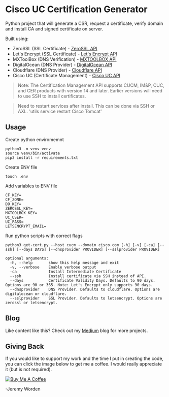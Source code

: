 # Cisco UC Certification Generator

Python project that will generate a CSR, request a certificate, verify domain and install CA and signed certificate on server.

Built using:
- ZeroSSL (SSL Certificate) - [ZeroSSL API](https://zerossl.com/documentation/api/)
- Let's Encrypt (SSL Certificate) - [Let's Encrypt API](https://letsencrypt.org/docs/)
- MXToolBox (DNS Verification) - [MXTOOLBOX API](https://mxtoolbox.com/user/api)
- DigitalOcean (DNS Provider) - [DigitalOcean API](https://www.digitalocean.com/docs/apis-clients/api/)
- Cloudflare  (DNS Provider) - [Cloudflare API](https://developers.cloudflare.com/api)
- Cisco UC (Certificate Management) - [Cisco UC API](https://developer.cisco.com/docs/certificate-management/#!introduction/introduction)

> Note: The Certification Management API supports CUCM, IM&P, CUC, and CER products with version 14 and later. Earlier versions will need to use SSH to install certificates.

> Need to restart services after install. This can be done via SSH or AXL. 'utils service restart Cisco Tomcat'

## Usage

Create python enviromemnt

```
python3 -m venv venv
source venv/bin/activate
pip3 install -r requirements.txt

```
Create ENV file

```
touch .env
```
Add variables to ENV file

```
CF_KEY=
CF_ZONE=
DO_KEY=
ZEROSSL_KEY=
MXTOOLBOX_KEY=
UC_USER=
UC_PASS=
LETSENCRYPT_EMAIL=
```
Run python scripts with correct flags
```
python3 get-cert.py --host cucm --domain cisco.com [-h] [-v] [-ca] [--ssh] [--days DAYS] [--dnsprovider PROVIDER] [--sslprovider PROVIDER]

optional arguments:
  -h, --help       show this help message and exit
  -v, --verbose    Enable verbose output
  -ca              Install Intermediate Certificate
  --ssh            Install certificate via SSH instead of API.
  --days           Certificate Validity Days. Defaults to 90 days. Options are 90 or 365. Note: Let's Encrypt only supports 90 days.
  --dnsprovider    DNS Provider. Defaults to cloudflare. Options are digitalocean or cloudflare.
  --sslprovider    SSL Provider. Defaults to letsencrypt. Options are zerossl or letsencrypt.
```

## Blog

Like content like this? Check out my [Medium](https://medium.com/automate-builders) blog for more projects.

## Giving Back

If you would like to support my work and the time I put in creating the code, you can click the image below to get me a coffee. I would really appreciate it (but is not required).

[![Buy Me A Coffee](https://www.buymeacoffee.com/assets/img/custom_images/black_img.png)](https://www.buymeacoffee.com/automatebldrs)

-Jeremy Worden
